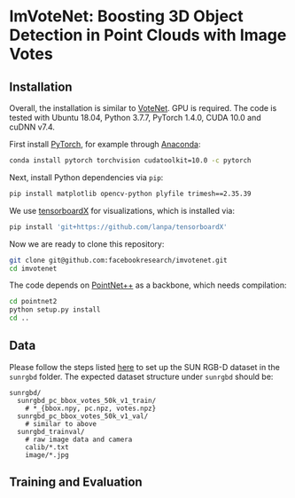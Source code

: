 # ImVoteNet: Boosting 3D Object Detection in Point Clouds with Image Votes

## Installation
Overall, the installation is similar to [VoteNet](https://github.com/facebookresearch/votenet). GPU is required. The code is tested with Ubuntu 18.04, Python 3.7.7, PyTorch 1.4.0, CUDA 10.0 and cuDNN v7.4.

First install [PyTorch](https://pytorch.org/get-started/locally/), for example through [Anaconda](https://docs.anaconda.com/anaconda/install/):
```bash
conda install pytorch torchvision cudatoolkit=10.0 -c pytorch
```
Next, install Python dependencies via `pip`:
```bash
pip install matplotlib opencv-python plyfile trimesh==2.35.39
```
We use [tensorboardX](https://github.com/lanpa/tensorboardX) for visualizations, which is installed via:
```bash
pip install 'git+https://github.com/lanpa/tensorboardX'
```
Now we are ready to clone this repository:
```bash
git clone git@github.com:facebookresearch/imvotenet.git
cd imvotenet
```
The code depends on [PointNet++](http://arxiv.org/abs/1706.02413) as a backbone, which needs compilation:
```bash
cd pointnet2
python setup.py install
cd ..
```

## Data
Please follow the steps listed [here](https://github.com/facebookresearch/votenet/blob/master/sunrgbd/README.md) to set up the SUN RGB-D dataset in the `sunrgbd` folder. The expected dataset structure under `sunrgbd` should be:
```
sunrgbd/
  sunrgbd_pc_bbox_votes_50k_v1_train/
    # *_{bbox.npy, pc.npz, votes.npz}
  sunrgbd_pc_bbox_votes_50k_v1_val/
    # similar to above
  sunrgbd_trainval/
    # raw image data and camera 
    calib/*.txt
    image/*.jpg
```


## Training and Evaluation

